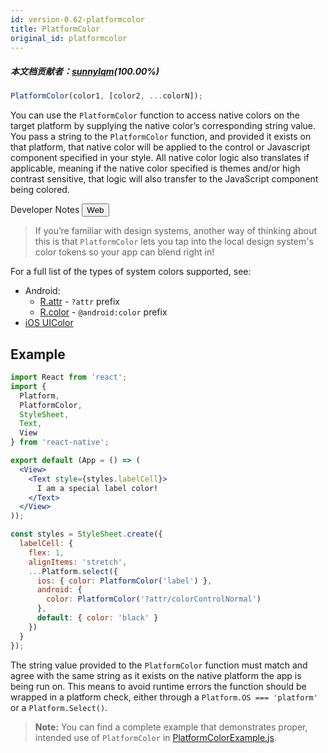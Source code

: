 ```yaml
---
id: version-0.62-platformcolor
title: PlatformColor
original_id: platformcolor
---
```


##### 本文档贡献者：[sunnylqm](https://github.com/search?q=sunnylqm%40qq.com+in%3Aemail&type=Users)(100.00%)

```js
PlatformColor(color1, [color2, ...colorN]);
```

You can use the `PlatformColor` function to access native colors on the target platform by supplying the native color’s corresponding string value. You pass a string to the `PlatformColor` function, and provided it exists on that platform, that native color will be applied to the control or Javascript component specified in your style. All native color logic also translates if applicable, meaning if the native color specified is themes and/or high contrast sensitive, that logic will also transfer to the JavaScript component being colored.

<div class="toggler">
  <span>Developer Notes</span>
  <span role="tablist" class="toggle-devNotes">
    <button role="tab" class="button-webNote" onclick="displayTabs('devNotes', 'webNote')">Web</button>
  </span>
</div>

<block class="webNote devNotes" />

> If you’re familiar with design systems, another way of thinking about this is that `PlatformColor` lets you tap into the local design system's color tokens so your app can blend right in!

<block class="endBlock devNotes" />

For a full list of the types of system colors supported, see:

- Android:
  - [R.attr](https://developer.android.com/reference/android/R.attr) - `?attr` prefix
  - [R.color](https://developer.android.com/reference/android/R.color) - `@android:color` prefix
- [iOS UIColor](https://developer.apple.com/documentation/uikit/uicolor/ui_element_colors)

## Example

```jsx
import React from 'react';
import {
  Platform,
  PlatformColor,
  StyleSheet,
  Text,
  View
} from 'react-native';

export default (App = () => (
  <View>
    <Text style={styles.labelCell}>
      I am a special label color!
    </Text>
  </View>
));

const styles = StyleSheet.create({
  labelCell: {
    flex: 1,
    alignItems: 'stretch',
    ...Platform.select({
      ios: { color: PlatformColor('label') },
      android: {
        color: PlatformColor('?attr/colorControlNormal')
      },
      default: { color: 'black' }
    })
  }
});
```

The string value provided to the `PlatformColor` function must match and agree with the same string as it exists on the native platform the app is being run on. This means to avoid runtime errors the function should be wrapped in a platform check, either through a `Platform.OS === 'platform'` or a `Platform.Select()`.

> **Note:** You can find a complete example that demonstrates proper, intended use of `PlatformColor` in [PlatformColorExample.js](https://github.com/facebook/react-native/blob/master/RNTester/js/examples/PlatformColor/PlatformColorExample.js).
